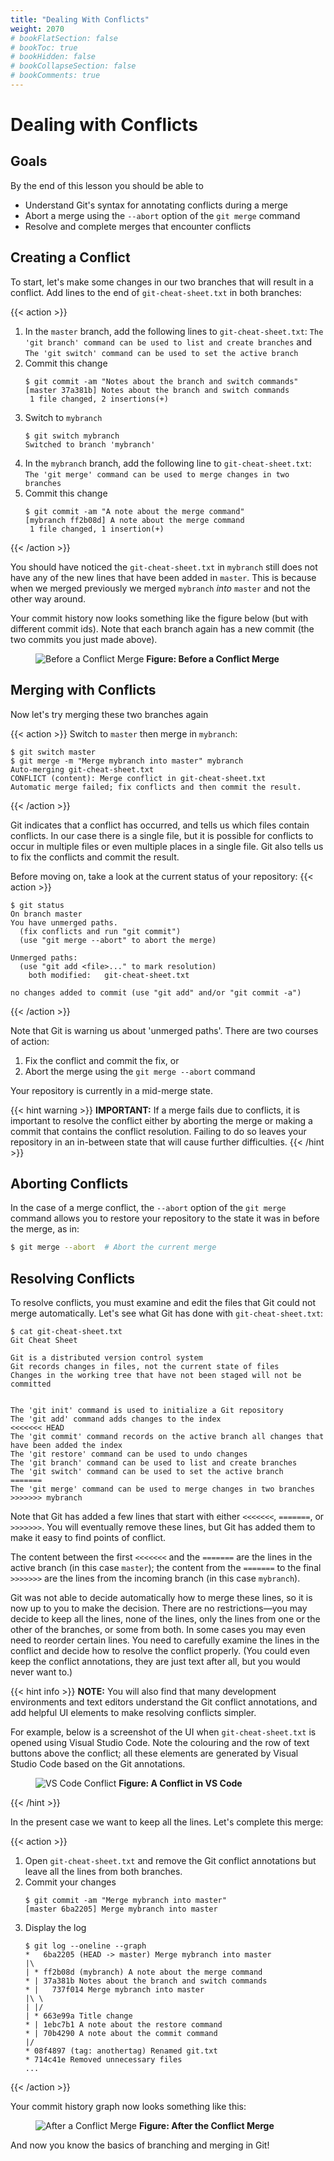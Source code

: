 ```yaml
---
title: "Dealing With Conflicts"
weight: 2070
# bookFlatSection: false
# bookToc: true
# bookHidden: false
# bookCollapseSection: false
# bookComments: true
---
```


# Dealing with Conflicts

## Goals

By the end of this lesson you should be able to 

- Understand Git's syntax for annotating conflicts during a merge
- Abort a merge using the `--abort` option of the `git merge` command
- Resolve and complete merges that encounter conflicts

## Creating a Conflict

To start, let's make some changes in our two branches that will result in a conflict.  Add lines to the end of `git-cheat-sheet.txt` in both branches:

{{< action >}}
1. In the `master` branch, add the following lines to `git-cheat-sheet.txt`:
`The 'git branch' command can be used to list and create branches` and 
`The 'git switch' command can be used to set the active branch`
2. Commit this change
    ```text
    $ git commit -am "Notes about the branch and switch commands"
    [master 37a381b] Notes about the branch and switch commands
     1 file changed, 2 insertions(+)
    ```
3. Switch to `mybranch`
    ```text
    $ git switch mybranch
    Switched to branch 'mybranch'
    ```
4. In the `mybranch` branch, add the following line to `git-cheat-sheet.txt`: `The 'git merge' command can be used to merge changes in two branches`
5. Commit this change
    ```text
    $ git commit -am "A note about the merge command"
    [mybranch ff2b08d] A note about the merge command
     1 file changed, 1 insertion(+)
    ```
{{< /action >}}

You should have noticed the `git-cheat-sheet.txt` in `mybranch` still does not have any of the new lines that have been added in `master`.  This is because when we merged previously we merged `mybranch` *into* `master` and not the other way around.

Your commit history now looks something like the figure below (but with different commit ids).  Note that each branch again has a new commit (the two commits you just made above).

<figure>
<img src="/images/branches-6.png" alt="Before a Conflict Merge">
<b>Figure: Before a Conflict Merge</b>
</figure>

## Merging with Conflicts

Now let's try merging these two branches again

{{< action >}}
Switch to `master` then merge in `mybranch`:

```text
$ git switch master
$ git merge -m "Merge mybranch into master" mybranch
Auto-merging git-cheat-sheet.txt
CONFLICT (content): Merge conflict in git-cheat-sheet.txt
Automatic merge failed; fix conflicts and then commit the result.
```
{{< /action >}}

Git indicates that a conflict has occurred, and tells us which files contain conflicts.  In our case there is a single file, but it is possible for conflicts to occur in multiple files or even multiple places in a single file.  Git also tells us to fix the conflicts and commit the result.

Before moving on, take a look at the current status of your repository:
{{< action >}}
```text
$ git status
On branch master
You have unmerged paths.
  (fix conflicts and run "git commit")
  (use "git merge --abort" to abort the merge)

Unmerged paths:
  (use "git add <file>..." to mark resolution)
	both modified:   git-cheat-sheet.txt

no changes added to commit (use "git add" and/or "git commit -a")
```
{{< /action >}}

Note that Git is warning us about 'unmerged paths'.  There are two courses of action:

1. Fix the conflict and commit the fix, or
2. Abort the merge using the `git merge --abort` command

Your repository is currently in a mid-merge state.

{{< hint warning >}}
**IMPORTANT:** If a merge fails due to conflicts, it is important to resolve the conflict either by aborting the merge or making a commit that contains the conflict resolution.  Failing to do so leaves your repository in an in-between state that will cause further difficulties.
{{< /hint >}}

## Aborting Conflicts

In the case of a merge conflict, the `--abort` option of the `git merge` command allows you to restore your repository to the state it was in before the merge, as in:

```sh
$ git merge --abort  # Abort the current merge
```

## Resolving Conflicts

To resolve conflicts, you must examine and edit the files that Git could not merge automatically.  Let's see what Git has done with `git-cheat-sheet.txt`:

```text
$ cat git-cheat-sheet.txt
Git Cheat Sheet

Git is a distributed version control system
Git records changes in files, not the current state of files
Changes in the working tree that have not been staged will not be committed


The 'git init' command is used to initialize a Git repository
The 'git add' command adds changes to the index
<<<<<<< HEAD
The 'git commit' command records on the active branch all changes that have been added the index
The 'git restore' command can be used to undo changes
The 'git branch' command can be used to list and create branches
The 'git switch' command can be used to set the active branch
=======
The 'git merge' command can be used to merge changes in two branches
>>>>>>> mybranch
```

Note that Git has added a few lines that start with either `<<<<<<<`, `=======`, or `>>>>>>>`.  You will eventually remove these lines, but Git has added them to make it easy to find points of conflict.

The content between the first `<<<<<<<` and the `=======` are the lines in the active branch (in this case `master`); the content from the `=======` to the final `>>>>>>>` are the lines from the incoming branch (in this case `mybranch`).  

Git was not able to decide automatically how to merge these lines, so it is now up to you to make the decision.  There are no restrictions—you may decide to keep all the lines, none of the lines, only the lines from one or the other of the branches, or some from both.  In some cases you may even need to reorder certain lines.  You need to carefully examine the lines in the conflict and decide how to resolve the conflict properly.  (You could even keep the conflict annotations, they are just text after all, but you would never want to.)

{{< hint info >}}
**NOTE:** You will also find that many development environments and text editors understand the Git conflict annotations, and add helpful UI elements to make resolving conflicts simpler.

For example, below is a screenshot of the UI when `git-cheat-sheet.txt` is opened using Visual Studio Code.  Note the colouring and the row of text buttons above the conflict; all these elements are generated by Visual Studio Code based on the Git annotations.

<figure>
<img src="/images/vscode-conflict.png" alt="VS Code Conflict">
<b>Figure: A Conflict in VS Code</b>
</figure>

{{< /hint >}}

In the present case we want to keep all the lines.  Let's complete this merge:

{{< action >}}
1. Open `git-cheat-sheet.txt` and remove the Git conflict annotations but leave all the lines from both branches.
2. Commit your changes
    ```text
    $ git commit -am "Merge mybranch into master"
    [master 6ba2205] Merge mybranch into master
    ```
3. Display the log
    ```text
    $ git log --oneline --graph
    *   6ba2205 (HEAD -> master) Merge mybranch into master
    |\  
    | * ff2b08d (mybranch) A note about the merge command
    * | 37a381b Notes about the branch and switch commands
    * |   737f014 Merge mybranch into master
    |\ \  
    | |/  
    | * 663e99a Title change
    * | 1ebc7b1 A note about the restore command
    * | 70b4290 A note about the commit command
    |/  
    * 08f4897 (tag: anothertag) Renamed git.txt
    * 714c41e Removed unnecessary files
    ...
    ```

{{< /action >}}

Your commit history graph now looks something like this:

<figure>
<img src="/images/branches-7.png" alt="After a Conflict Merge">
<b>Figure: After the Conflict Merge</b>
</figure>

And now you know the basics of branching and merging in Git!